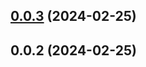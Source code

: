 ## [0.0.3](https://github.com/konotorii/osu-functions/compare/v0.0.2...v0.0.3) (2024-02-25)



## 0.0.2 (2024-02-25)




